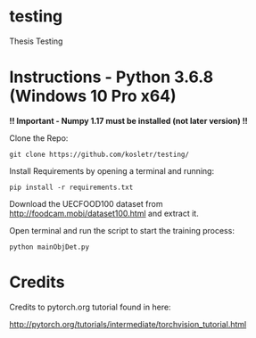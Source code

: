 # testing
Thesis Testing

# Instructions - Python 3.6.8 (Windows 10 Pro x64)

<b>!! Important - Numpy 1.17 must be installed (not later version) !!</b>


Clone the Repo:

	git clone https://github.com/kosletr/testing/

Install Requirements by opening a terminal and running:

	pip install -r requirements.txt
  
Download the UECFOOD100 dataset from http://foodcam.mobi/dataset100.html and extract it.

Open terminal and run the script to start the training process:

	python mainObjDet.py

# Credits
Credits to pytorch.org tutorial found in here:

http://pytorch.org/tutorials/intermediate/torchvision_tutorial.html
